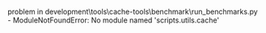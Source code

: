 problem in development\tools\cache-tools\benchmark\run_benchmarks.py - ModuleNotFoundError: No module named 'scripts.utils.cache'
